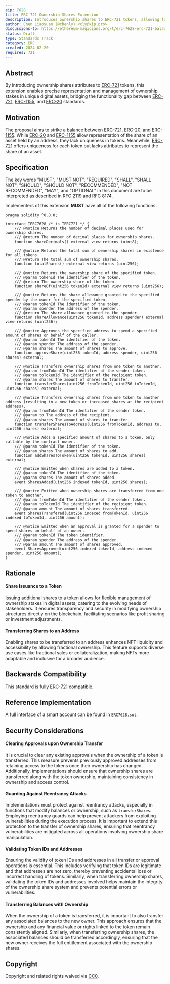```yaml
---
eip: 7628
title: ERC-721 Ownership Shares Extension
description: Introduces ownership shares to ERC-721 tokens, allowing for queryable, transferable, and approvable fractional ownership.
author: Chen Liaoyuan (@chenly) <cly@kip.pro>
discussions-to: https://ethereum-magicians.org/t/erc-7628-erc-721-balance-extension/18744
status: Draft
type: Standards Track
category: ERC
created: 2024-02-20
requires: 721
---
```


## Abstract

By introducing ownership shares attributes to [ERC-721](./eip-721.md) tokens, this extension enables precise representation and management of ownership stakes in unique digital assets, bridging the functionality gap between [ERC-721](./eip-721.md), [ERC-1155](./eip-1155.md), and [ERC-20](./eip-20.md) standards.

## Motivation

The proposal aims to strike a balance between [ERC-721](./eip-721.md), [ERC-20](./eip-20.md), and [ERC-1155](./eip-1155.md). While [ERC-20](./eip-20.md) and [ERC-1155](./eip-1155.md) allow representation of the share of an asset held by an address, they lack uniqueness in tokens. Meanwhile, [ERC-721](./eip-721.md) offers uniqueness for each token but lacks attributes to represent the share of an asset.

## Specification

The key words "MUST", "MUST NOT", "REQUIRED", "SHALL", "SHALL NOT", "SHOULD", "SHOULD NOT", "RECOMMENDED", "NOT RECOMMENDED", "MAY", and "OPTIONAL" in this document are to be interpreted as described in RFC 2119 and RFC 8174.

Implementers of this extension **MUST** have all of the following functions:

```solidity
pragma solidity ^0.8.0;

interface IERC7628 /* is IERC721 */ {
    /// @notice Returns the number of decimal places used for ownership shares.
    /// @return The number of decimal places for ownership shares.
    function shareDecimals() external view returns (uint8);

    /// @notice Returns the total sum of ownership shares in existence for all tokens.
    /// @return The total sum of ownership shares.
    function totalShares() external view returns (uint256);

    /// @notice Returns the ownership share of the specified token.
    /// @param tokenId The identifier of the token.
    /// @return The ownership share of the token.
    function shareOf(uint256 tokenId) external view returns (uint256);

    /// @notice Returns the share allowance granted to the specified spender by the owner for the specified token.
    /// @param tokenId The identifier of the token.
    /// @param spender The address of the spender.
    /// @return The share allowance granted to the spender.
    function shareAllowance(uint256 tokenId, address spender) external view returns (uint256);

    /// @notice Approves the specified address to spend a specified amount of shares on behalf of the caller.
    /// @param tokenId The identifier of the token.
    /// @param spender The address of the spender.
    /// @param shares The amount of shares to approve.
    function approveShare(uint256 tokenId, address spender, uint256 shares) external;

    /// @notice Transfers ownership shares from one token to another.
    /// @param fromTokenId The identifier of the sender token.
    /// @param toTokenId The identifier of the recipient token.
    /// @param shares The amount of shares to transfer.
    function transferShares(uint256 fromTokenId, uint256 toTokenId, uint256 shares) external;

    /// @notice Transfers ownership shares from one token to another address (resulting in a new token or increased shares at the recipient address).
    /// @param fromTokenId The identifier of the sender token.
    /// @param to The address of the recipient.
    /// @param shares The amount of shares to transfer.
    function transferSharesToAddress(uint256 fromTokenId, address to, uint256 shares) external; 

    /// @notice Adds a specified amount of shares to a token, only callable by the contract owner.
    /// @param tokenId The identifier of the token.
    /// @param shares The amount of shares to add.
    function addSharesToToken(uint256 tokenId, uint256 shares) external;

    /// @notice Emitted when shares are added to a token.
    /// @param tokenId The identifier of the token.
    /// @param shares The amount of shares added.
    event SharesAdded(uint256 indexed tokenId, uint256 shares);

    /// @notice Emitted when ownership shares are transferred from one token to another.
    /// @param fromTokenId The identifier of the sender token.
    /// @param toTokenId The identifier of the recipient token.
    /// @param amount The amount of shares transferred.
    event SharesTransfered(uint256 indexed fromTokenId, uint256 indexed toTokenId, uint256 amount);

    /// @notice Emitted when an approval is granted for a spender to spend shares on behalf of an owner.
    /// @param tokenId The token identifier.
    /// @param spender The address of the spender.
    /// @param amount The amount of shares approved.
    event SharesApproved(uint256 indexed tokenId, address indexed spender, uint256 amount);
}
```

## Rationale

#### Share Issuance to a Token

Issuing additional shares to a token allows for flexible management of ownership stakes in digital assets, catering to the evolving needs of stakeholders. It ensures transparency and security in modifying ownership structures directly on the blockchain, facilitating scenarios like profit sharing or investment adjustments.

#### Transferring Shares to an Address

Enabling shares to be transferred to an address enhances NFT liquidity and accessibility by allowing fractional ownership. This feature supports diverse use cases like fractional sales or collateralization, making NFTs more adaptable and inclusive for a broader audience.

## Backwards Compatibility

This standard is fully [ERC-721](./eip-721.md) compatible.

## Reference Implementation

A full interface of a smart account can be found in [`ERC7628.sol`](../assets/eip-7628/ERC7628.sol).

## Security Considerations

#### Clearing Approvals upon Ownership Transfer
It is crucial to clear any existing approvals when the ownership of a token is transferred. This measure prevents previously approved addresses from retaining access to the tokens once their ownership has changed. Additionally, implementations should ensure that ownership shares are transferred along with the token ownership, maintaining consistency in ownership and access control.

#### Guarding Against Reentrancy Attacks
Implementations must protect against reentrancy attacks, especially in functions that modify balances or ownership, such as `transferShares`. Employing reentrancy guards can help prevent attackers from exploiting vulnerabilities during the execution process. It is important to extend this protection to the transfer of ownership shares, ensuring that reentrancy vulnerabilities are mitigated across all operations involving ownership share manipulation.

#### Validating Token IDs and Addresses
Ensuring the validity of token IDs and addresses in all transfer or approval operations is essential. This includes verifying that token IDs are legitimate and that addresses are not zero, thereby preventing accidental loss or incorrect handling of tokens. Similarly, when transferring ownership shares, validating the token IDs and addresses involved helps maintain the integrity of the ownership share system and prevents potential errors or vulnerabilities.

#### Transferring Balances with Ownership
When the ownership of a token is transferred, it is important to also transfer any associated balances to the new owner. This approach ensures that the ownership and any financial value or rights linked to the token remain consistently aligned. Similarly, when transferring ownership shares, the associated balances should be transferred accordingly, ensuring that the new owner receives the full entitlement associated with the ownership shares.

## Copyright

Copyright and related rights waived via [CC0](../LICENSE.md).
